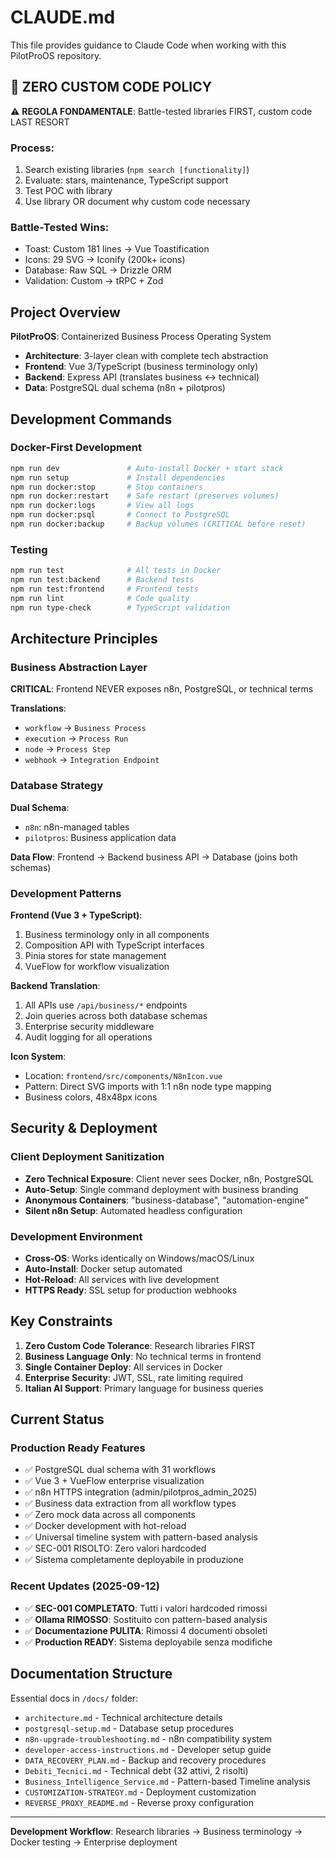 # CLAUDE.md

This file provides guidance to Claude Code when working with this PilotProOS repository.

## 🎯 **ZERO CUSTOM CODE POLICY**

⚠️ **REGOLA FONDAMENTALE**: Battle-tested libraries FIRST, custom code LAST RESORT

### Process:
1. Search existing libraries (`npm search [functionality]`)
2. Evaluate: stars, maintenance, TypeScript support
3. Test POC with library
4. Use library OR document why custom code necessary

### Battle-Tested Wins:
- Toast: Custom 181 lines → Vue Toastification
- Icons: 29 SVG → Iconify (200k+ icons)
- Database: Raw SQL → Drizzle ORM
- Validation: Custom → tRPC + Zod

## Project Overview

**PilotProOS**: Containerized Business Process Operating System
- **Architecture**: 3-layer clean with complete tech abstraction
- **Frontend**: Vue 3/TypeScript (business terminology only)
- **Backend**: Express API (translates business ↔ technical)
- **Data**: PostgreSQL dual schema (n8n + pilotpros)

## Development Commands

### Docker-First Development
```bash
npm run dev               # Auto-install Docker + start stack
npm run setup             # Install dependencies
npm run docker:stop       # Stop containers
npm run docker:restart    # Safe restart (preserves volumes)
npm run docker:logs       # View all logs
npm run docker:psql       # Connect to PostgreSQL
npm run docker:backup     # Backup volumes (CRITICAL before reset)
```

### Testing
```bash
npm run test              # All tests in Docker
npm run test:backend      # Backend tests
npm run test:frontend     # Frontend tests
npm run lint              # Code quality
npm run type-check        # TypeScript validation
```

## Architecture Principles

### Business Abstraction Layer
**CRITICAL**: Frontend NEVER exposes n8n, PostgreSQL, or technical terms

**Translations**:
- `workflow` → `Business Process`
- `execution` → `Process Run`
- `node` → `Process Step`
- `webhook` → `Integration Endpoint`

### Database Strategy
**Dual Schema**:
- `n8n`: n8n-managed tables
- `pilotpros`: Business application data

**Data Flow**: Frontend → Backend business API → Database (joins both schemas)

### Development Patterns

**Frontend (Vue 3 + TypeScript)**:
1. Business terminology only in all components
2. Composition API with TypeScript interfaces
3. Pinia stores for state management
4. VueFlow for workflow visualization

**Backend Translation**:
1. All APIs use `/api/business/*` endpoints
2. Join queries across both database schemas
3. Enterprise security middleware
4. Audit logging for all operations

**Icon System**:
- Location: `frontend/src/components/N8nIcon.vue`
- Pattern: Direct SVG imports with 1:1 n8n node type mapping
- Business colors, 48x48px icons

## Security & Deployment

### Client Deployment Sanitization
- **Zero Technical Exposure**: Client never sees Docker, n8n, PostgreSQL
- **Auto-Setup**: Single command deployment with business branding
- **Anonymous Containers**: "business-database", "automation-engine"
- **Silent n8n Setup**: Automated headless configuration

### Development Environment
- **Cross-OS**: Works identically on Windows/macOS/Linux
- **Auto-Install**: Docker setup automated
- **Hot-Reload**: All services with live development
- **HTTPS Ready**: SSL setup for production webhooks

## Key Constraints

1. **Zero Custom Code Tolerance**: Research libraries FIRST
2. **Business Language Only**: No technical terms in frontend
3. **Single Container Deploy**: All services in Docker
4. **Enterprise Security**: JWT, SSL, rate limiting required
5. **Italian AI Support**: Primary language for business queries

## Current Status

### Production Ready Features
- ✅ PostgreSQL dual schema with 31 workflows
- ✅ Vue 3 + VueFlow enterprise visualization  
- ✅ n8n HTTPS integration (admin/pilotpros_admin_2025)
- ✅ Business data extraction from all workflow types
- ✅ Zero mock data across all components
- ✅ Docker development with hot-reload
- ✅ Universal timeline system with pattern-based analysis
- ✅ SEC-001 RISOLTO: Zero valori hardcoded
- ✅ Sistema completamente deployabile in produzione

### Recent Updates (2025-09-12)
- ✅ **SEC-001 COMPLETATO**: Tutti i valori hardcoded rimossi
- ✅ **Ollama RIMOSSO**: Sostituito con pattern-based analysis
- ✅ **Documentazione PULITA**: Rimossi 4 documenti obsoleti
- ✅ **Production READY**: Sistema deployabile senza modifiche

## Documentation Structure

Essential docs in `/docs/` folder:
- `architecture.md` - Technical architecture details
- `postgresql-setup.md` - Database setup procedures  
- `n8n-upgrade-troubleshooting.md` - n8n compatibility system
- `developer-access-instructions.md` - Developer setup guide
- `DATA_RECOVERY_PLAN.md` - Backup and recovery procedures
- `Debiti_Tecnici.md` - Technical debt (32 attivi, 2 risolti)
- `Business_Intelligence_Service.md` - Pattern-based Timeline analysis
- `CUSTOMIZATION-STRATEGY.md` - Deployment customization
- `REVERSE_PROXY_README.md` - Reverse proxy configuration

---

**Development Workflow**: Research libraries → Business terminology → Docker testing → Enterprise deployment